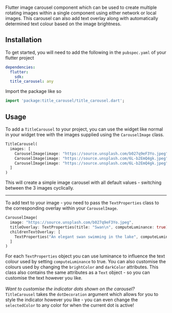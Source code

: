 Flutter image carousel component which can be used to create multiple rotating images within a single component using either network or local images. This carousel can also add text overlay along with automatically determined text colour based on the image brightness.

<!--
## Features
A unique feature of this component is that you can allow the text that is displayed on the image to have its colour changed based off pixel luminance where it will be written.
TODO: add an image showing how it works as well as the calculation behind it
-->

## Installation

To get started, you will need to add the following in the `pubspec.yaml` of your flutter project

```yaml
dependencies:
  flutter:
    sdk:
  title_carousel: any
```

Import the package like so

```dart
import 'package:title_carousel/title_carousel.dart';
```

## Usage

To add a `TitleCarousel` to your project, you can use the widget like normal in your widget tree with the images supplied using the `CarouselImage` class.

```dart
TitleCarousel(
  images: [
    CarouselImage(image: "https://source.unsplash.com/b027q9eF3Yo.jpeg"),
    CarouselImage(image: "https://source.unsplash.com/6L-b2EmQ4gk.jpeg"),
    CarouselImage(image: "https://source.unsplash.com/6L-b2EmQ4gk.jpeg")
  ]
)
```

This will create a simple image carousel with all default values - switching between the 3 images cyclically.

---

To add text to your image - you need to pass the `TextProperties` class to the corresponding overlay within your `CarouselImage`.

```dart
CarouselImage(
  image: "https://source.unsplash.com/b027q9eF3Yo.jpeg",
  titleOverlay: TextProperties(title: "Swan\n", computeLuminance: true),
  childrenTextOverlay: [
    TextProperties("An elegant swan swimming in the lake", computeLuminance: true)
  ]
)
```

For each `TextProperties` object you can use luminance to influence the text colour used by setting `computeLuminance` to true. You can also customise the colours used by changing the `brightColor` and `darkColor` attributes.
This class also contains the same attributes as a `Text` object - so you can customise the text however you like.<br><br>
_Want to customise the indicator dots shown on the carousel?_<br>
`TitleCarousel` takes the `dotDecoration` argument which allows for you to style the indicator however you like - you can even change the `selectedColor` to any color for when the current dot is active!

<!--
## Additional information
Want to see it in action? I used it in my own [app]()
-->
